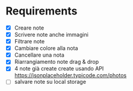 # Requirements

- [x] Creare note
- [x] Scrivere note anche immagini
- [x] Filtrare note
- [x] Cambiare colore alla nota
- [x] Cancellare una nota
- [x] Riarrangiamento note drag & drop
- [x] 4 note già create create usando API https://jsonplaceholder.typicode.com/photos
- [ ] salvare note su local storage
